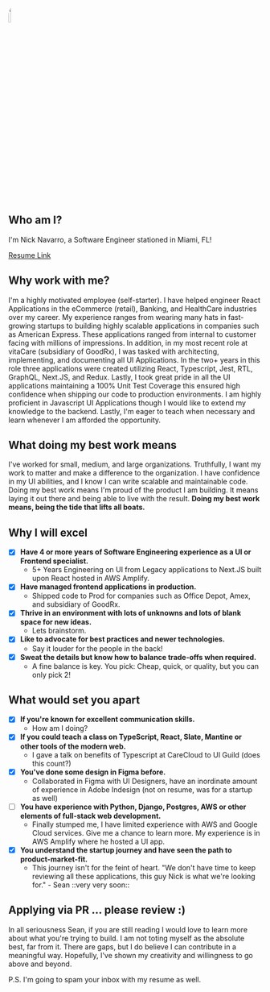 <img src="https://drive.google.com/uc?id=1hZON-odzDSw_3gBTYn13Yxh9ycm84C9d"  width="10%" style="border-radius:60px"> 

## Who am I?

I'm Nick Navarro, a Software Engineer stationed in Miami, FL!

[Resume Link](https://drive.google.com/file/d/1rG2krXCDCUKPfaNzUfh_4VOB45vjsSXE/view?usp=sharing)

## Why work with me?

I'm a highly motivated employee (self-starter). I have helped engineer React Applications in the eCommerce (retail), Banking, and HealthCare industries over my career. My experience ranges from wearing many hats in fast-growing startups to building highly scalable applications in companies such as American Express. These applications ranged from internal to customer facing with millions of impressions. In addition, in my most recent role at vitaCare (subsidiary of GoodRx), I was tasked with architecting, implementing, and documenting all UI Applications. In the two+ years in this role three applications were created utilizing React, Typescript, Jest, RTL, GraphQL, Next.JS, and Redux. Lastly, I took great pride in all the UI applications maintaining a 100% Unit Test Coverage this ensured high confidence when shipping our code to production environments. I am highly proficient in Javascript UI Applications though I would like to extend my knowledge to the backend. Lastly, I'm eager to teach when necessary and learn whenever I am afforded the opportunity.

## What doing my best work means

I've worked for small, medium, and large organizations. Truthfully, I want my work to matter and make a difference to the organization. I have confidence in my UI abilities, and I know I can write scalable and maintainable code. Doing my best work means I'm proud of the product I am building. It means laying it out there and being able to live with the result. **Doing my best work means, being the tide that lifts all boats.**

## Why I will excel

- [x] **Have 4 or more years of Software Engineering experience as a UI or Frontend specialist.**
    - 5+ Years Engineering on UI from Legacy applications to Next.JS built upon React hosted in AWS Amplify.
- [x] **Have managed frontend applications in production.**
    - Shipped code to Prod for companies such as Office Depot, Amex, and subsidiary of GoodRx.
- [x] **Thrive in an environment with lots of unknowns and lots of blank space for new ideas.**
    - Lets brainstorm. 
- [x] **Like to advocate for best practices and newer technologies.**
    - Say it louder for the people in the back!
- [x] **Sweat the details but know how to balance trade-offs when required.**
    - A fine balance is key. You pick: Cheap, quick, or quality, but you can only pick 2!

## What would set you apart

- [x] **If you're known for excellent communication skills.**
    - How am I doing?
- [x] **If you could teach a class on TypeScript, React, Slate, Mantine or other tools of the modern web.**
    - I gave a talk on benefits of Typescript at CareCloud to UI Guild (does this count?)
- [x] **You've done some design in Figma before.**
    - Collaborated in Figma with UI Designers, have an inordinate amount of experience in Adobe Indesign (not on resume, was for a startup as well)
- [ ] **You have experience with Python, Django, Postgres, AWS or other elements of full-stack web development.**
    - Finally stumped me, I have limited experience with AWS and Google Cloud services. Give me a chance to learn more. My experience is in AWS Amplify where he hosted a UI app.
- [x] **You understand the startup journey and have seen the path to product-market-fit.**
    - This journey isn't for the feint of heart. "We don't have time to keep reviewing all these applications, this guy Nick is what we're looking for." - Sean ::very very soon::

## Applying via PR ... please review :)

In all seriousness Sean, if you are still reading I would love to learn more about what you're trying to build. I am not toting myself as the absolute best, far from it. There are gaps, but I do believe I can contribute in a meaningful way. Hopefully, I've shown my creativity and willingness to go above and beyond. 

P.S. I'm going to spam your inbox with my resume as well.
